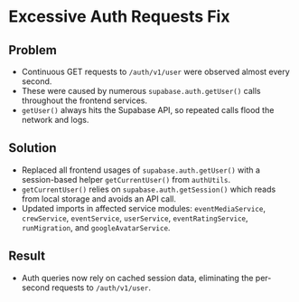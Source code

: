 # Excessive Auth Requests Fix

## Problem
- Continuous GET requests to `/auth/v1/user` were observed almost every second.
- These were caused by numerous `supabase.auth.getUser()` calls throughout the frontend services.
- `getUser()` always hits the Supabase API, so repeated calls flood the network and logs.

## Solution
- Replaced all frontend usages of `supabase.auth.getUser()` with a session-based helper `getCurrentUser()` from `authUtils`.
- `getCurrentUser()` relies on `supabase.auth.getSession()` which reads from local storage and avoids an API call.
- Updated imports in affected service modules: `eventMediaService`, `crewService`, `eventService`, `userService`, `eventRatingService`, `runMigration`, and `googleAvatarService`.

## Result
- Auth queries now rely on cached session data, eliminating the per-second requests to `/auth/v1/user`.
